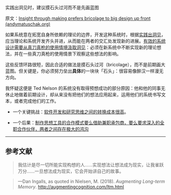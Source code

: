 实践出洞见时，建议摸石头过河而不是先画蓝图

原文：[Insight through making prefers bricolage to big design up front (andymatuschak.org)](https://notes.andymatuschak.org/z7Ldzn94FibghJBEG9hAebu8LMNV7NVBFvsfg)

如果系统意在拓宽自身所依赖的理论的边界，开发这种系统时，根据[实践出洞见](https://notes.andymatuschak.org/z7YyAp683VNbTmDG4hx9QFpf5urwxZJpsycS6)，应当理论和系统开发齐头并进，从而能在两者的交汇处发现新的进展。[有效的系统设计需要从真刀真枪的使用情境汲取洞见](https://notes.andymatuschak.org/z3H98n8DGZmu8XArqHZVsckyWvbTe8wK4kAt2)：必须在新系统中不断实现新的理论想法，并在一些真刀真枪的使用情景下观察这些想法的影响。

这些反馈环路很短，因此合适的做法是摸石头过河（bricolage），而不是前期画大蓝图。但关键是，你必须努力垒出**具体**的一块块「石头」：很容易像醉汉一样漫无方向。

我怀疑这便是 Ted Nelson 的系统没有取得预想成功的部分原因：他和他的同事无休止地做着前期设计，却从来没有把他们的想法应用起来，运用他们的系统书写文本，或者完成他们的工作。

- 一个关键挑战：[软件开发和研究思维之间的转换成本很高](https://notes.andymatuschak.org/z78pmtn8LMt6npZyHciSjVZJdp3u7sin61PzG)。

- 一个后果：[制作思想工具的合作模式要么借助兼职承包商，要么要求深入的全职合作伙伴，两者之间存在极大的鸿沟](https://notes.andymatuschak.org/z2X4gqapT9PWVYmSZ2iq4TFAVU5pgPszRKxz)

------

## 参考文献

> 我估计是尽一切所能实现构想的人……实现想法让想法成为现实，让我雀跃万分……一旦想法成为现实，它会开始讲自己的故事。

> —Dan Ingalls, as quoted in Nielsen, M. (2018). *Augmenting Long-term Memory*. http://augmentingcognition.com/ltm.html